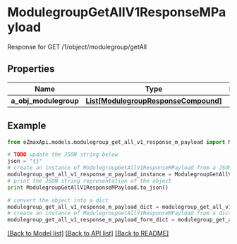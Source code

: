 # ModulegroupGetAllV1ResponseMPayload

Response for GET /1/object/modulegroup/getAll

## Properties
Name | Type | Description | Notes
------------ | ------------- | ------------- | -------------
**a_obj_modulegroup** | [**List[ModulegroupResponseCompound]**](ModulegroupResponseCompound.md) |  | 

## Example

```python
from eZmaxApi.models.modulegroup_get_all_v1_response_m_payload import ModulegroupGetAllV1ResponseMPayload

# TODO update the JSON string below
json = "{}"
# create an instance of ModulegroupGetAllV1ResponseMPayload from a JSON string
modulegroup_get_all_v1_response_m_payload_instance = ModulegroupGetAllV1ResponseMPayload.from_json(json)
# print the JSON string representation of the object
print ModulegroupGetAllV1ResponseMPayload.to_json()

# convert the object into a dict
modulegroup_get_all_v1_response_m_payload_dict = modulegroup_get_all_v1_response_m_payload_instance.to_dict()
# create an instance of ModulegroupGetAllV1ResponseMPayload from a dict
modulegroup_get_all_v1_response_m_payload_form_dict = modulegroup_get_all_v1_response_m_payload.from_dict(modulegroup_get_all_v1_response_m_payload_dict)
```
[[Back to Model list]](../README.md#documentation-for-models) [[Back to API list]](../README.md#documentation-for-api-endpoints) [[Back to README]](../README.md)


